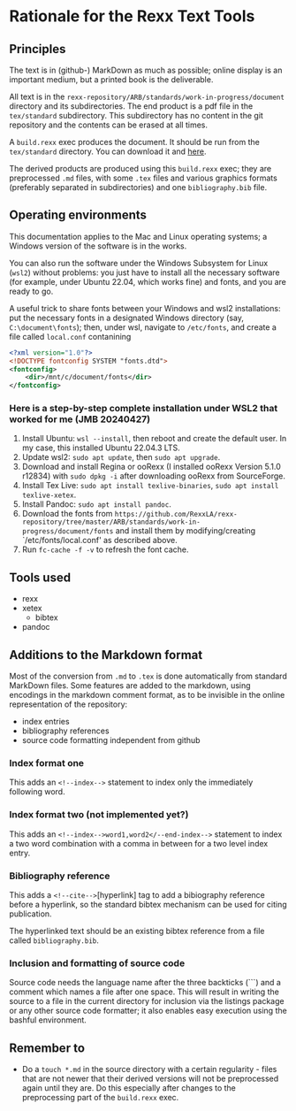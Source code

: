 # Rationale for the Rexx Text Tools

## Principles

The text is in (github-) MarkDown as much as possible; online display is an important medium, but a printed book is the deliverable. 

All text is in the `rexx-repository/ARB/standards/work-in-progress/document` directory and its subdirectories.
The end product is a pdf file in the `tex/standard` subdirectory. This subdirectory has no content in the git repository and the contents can be erased at all times.

A `build.rexx` exec produces the document. It should be run from the `tex/standard` directory. You can download it and [here](https://github.com/RexxLA/TextTools).

The derived products are produced using this `build.rexx` exec; they are preprocessed `.md` files, with some `.tex` files and various graphics 
formats (preferably separated in subdirectories) and one `bibliography.bib` file.

## Operating environments

This documentation applies to the Mac and Linux operating systems; a Windows version of the software is in the works.

You can also run the software under the Windows Subsystem for Linux (`wsl2`) without problems: you just have to install all the necessary software (for example, under Ubuntu 22.04, which works fine) and fonts, 
and you are ready to go.

A useful trick to share fonts between your Windows and wsl2 installations: put the necessary fonts in a designated Windows directory (say, `C:\document\fonts`); then, under wsl, navigate to 
`/etc/fonts`, and create a file called `local.conf` contanining

```xml
<?xml version="1.0"?>
<!DOCTYPE fontconfig SYSTEM "fonts.dtd">
<fontconfig>
    <dir>/mnt/c/document/fonts</dir>
</fontconfig>
```

### Here is a step-by-step complete installation under WSL2 that worked for me (JMB 20240427)

1. Install Ubuntu: `wsl --install`, then reboot and create the default user. In my case, this installed Ubuntu 22.04.3 LTS.
2. Update wsl2: `sudo apt update`, then `sudo apt upgrade`.
3. Download and install Regina or ooRexx (I installed ooRexx Version 5.1.0 r12834) with `sudo dpkg -i` after downloading ooRexx from SourceForge.
4. Install Tex Live: `sudo apt install texlive-binaries`, `sudo apt install texlive-xetex`.
5. Install Pandoc: `sudo apt install pandoc`.
6. Download the fonts from `https://github.com/RexxLA/rexx-repository/tree/master/ARB/standards/work-in-progress/document/fonts` and install them by modifying/creating `/etc/fonts/local.conf' as described above.
7. Run `fc-cache -f -v` to refresh the font cache.

## Tools used

- rexx
- xetex
    - bibtex
- pandoc

## Additions to the Markdown format

Most of the conversion from `.md` to `.tex` is done automatically from standard MarkDown files. Some features are added to the markdown, using encodings in the markdown comment format, as to be invisible in the online representation of the repository:

- index entries
- bibliography references
- source code formatting independent from github

### Index format one

This adds an `<!--index-->` statement to index only the immediately following word. 

### Index format two (not implemented yet?)

This adds an `<!--index-->word1,word2</--end-index-->` statement to index a two word combination with a comma in between for a two level index entry.

### Bibliography reference

This adds a `<!--cite-->`\[hyperlink]  tag to add a bibiography reference before a hyperlink, so the standard bibtex mechanism can be used for citing publication.

The hyperlinked text should be an existing bibtex reference from a file called `bibliography.bib`.

### Inclusion and formatting of source code

Source code needs the language name after the three backticks (\```) and a comment which names a file after one space. This will result in writing the source
to a file in the current directory for inclusion via the listings package or any other source code formatter; it also enables easy execution using the bashful environment.

## Remember to

- Do a `touch *.md` in the source directory with a certain regularity - files that are not newer that their derived versions will not be preprocessed again until they are. Do this especially after changes to the preprocessing part of the `build.rexx` exec.
